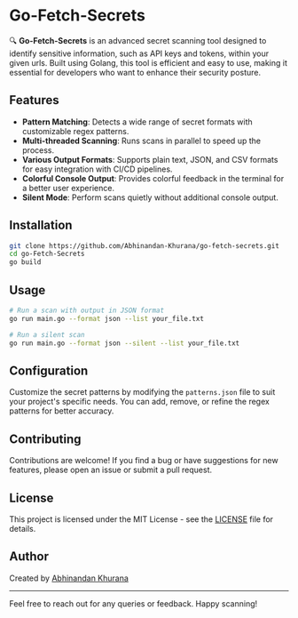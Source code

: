# Go-Fetch-Secrets

🔍 **Go-Fetch-Secrets** is an advanced secret scanning tool designed to identify sensitive information, such as API keys and tokens, within your given urls.
Built using Golang, this tool is efficient and easy to use, making it essential for developers who want to enhance their security posture.

## Features

- **Pattern Matching**: Detects a wide range of secret formats with customizable regex patterns.
- **Multi-threaded Scanning**: Runs scans in parallel to speed up the process.
- **Various Output Formats**: Supports plain text, JSON, and CSV formats for easy integration with CI/CD pipelines.
- **Colorful Console Output**: Provides colorful feedback in the terminal for a better user experience.
- **Silent Mode**: Perform scans quietly without additional console output.

## Installation

```bash
git clone https://github.com/Abhinandan-Khurana/go-fetch-secrets.git
cd go-Fetch-Secrets
go build
```

## Usage

```bash
# Run a scan with output in JSON format
go run main.go --format json --list your_file.txt

# Run a silent scan
go run main.go --format json --silent --list your_file.txt
```

## Configuration

Customize the secret patterns by modifying the `patterns.json` file to suit your project's specific needs. You can add, remove, or refine the regex patterns for better accuracy.

## Contributing

Contributions are welcome! If you find a bug or have suggestions for new features, please open an issue or submit a pull request.

## License

This project is licensed under the MIT License - see the [LICENSE](LICENSE) file for details.

## Author

Created by [Abhinandan Khurana](https://github.com/Abhinandan-Khurana)

---

Feel free to reach out for any queries or feedback. Happy scanning!
